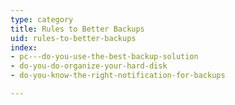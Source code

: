 ```yaml
---
type: category
title: Rules to Better Backups
uid: rules-to-better-backups
index:
- pc---do-you-use-the-best-backup-solution
- do-you-do-organize-your-hard-disk
- do-you-know-the-right-notification-for-backups

---
```





